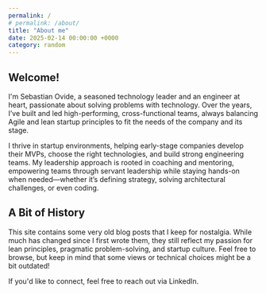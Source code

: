 ```yaml
---
permalink: /
# permalink: /about/
title: "About me"
date: 2025-02-14 00:00:00 +0000
category: random
---
```


<blockquote id="quote" style="display: none;">
  <span>SPAN_TEXT_HERE</span>
  <cite>CITE_TEXT_HERE</cite>
</blockquote>

## Welcome!

I'm Sebastian Ovide, a seasoned technology leader and an engineer at heart, passionate about solving problems with technology. Over the years, I’ve built and led high-performing, cross-functional teams, always balancing Agile and lean startup principles to fit the needs of the company and its stage.

I thrive in startup environments, helping early-stage companies develop their MVPs, choose the right technologies, and build strong engineering teams. My leadership approach is rooted in coaching and mentoring, empowering teams through servant leadership while staying hands-on when needed—whether it’s defining strategy, solving architectural challenges, or even coding.

## A Bit of History

This site contains some very old blog posts that I keep for nostalgia. While much has changed since I first wrote them, they still reflect my passion for lean principles, pragmatic problem-solving, and startup culture. Feel free to browse, but keep in mind that some views or technical choices might be a bit outdated!

If you'd like to connect, feel free to reach out via LinkedIn.

<script>
  console.log("Script loaded.");
  var quotes = [
    {
      "quote": "Everything should be made as simple as possible, but not simpler",
      "author" : "Albert Einstein"
    },
    {
      "quote": "If you can't explain it to a six year old, you don't understand it yourself",
      "author" : "Albert Einstein"
    },
    {
      "quote": "Simplicity is prerequisite for reliability",
      "author" : "Edsger Dijkstra"
    },
    {
      "quote": "Build-Measure-Learn feedback loop is at the core of the Lean Startup model",
      "author" : "Eric Ries"
    },
    {
      "quote": "As you consider building your own minimum viable product, let this simple rule suffice: remove any feature, process, or effort that does not contribute directly to the learning you seek",
      "author" : "Eric Ries"
    },
    {
      "quote": "Simplicity is the ultimate sophistication",
      "author" : "Leonardo da Vinci"
    },
    {
      "quote": "I'm as proud of many of the things we haven't done as the things we have done. Innovation is saying no to a thousand things",
      "author" : "Steve Jobs"
    },
  ];

  var quote = quotes[Math.floor(Math.random() * quotes.length)];
  const quoteElement = document.getElementById("quote");
  const quoteSpan = quoteElement.querySelector("span"); 
  const quoteCite = quoteElement.querySelector("cite");

  // Update the content of the elements
  quoteSpan.textContent = quote.quote;
  quoteCite.textContent = quote.author;
  console.log("Quote updated.");
  quoteElement.style.display = "block";
  console.log("Quote displayed.");
</script>
